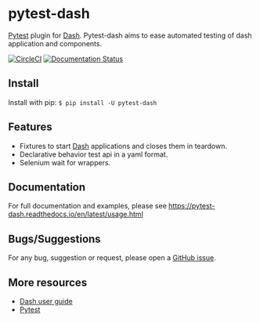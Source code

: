 # pytest-dash

[Pytest][2] plugin for [Dash][1]. Pytest-dash aims to ease automated testing of dash application and components.

[![CircleCI](https://circleci.com/gh/T4rk1n/pytest-dash.svg?style=svg)](https://circleci.com/gh/T4rk1n/pytest-dash)
[![Documentation Status](https://readthedocs.org/projects/pytest-dash/badge/?version=latest)](https://pytest-dash.readthedocs.io/en/latest/?badge=latest)

## Install

Install with pip: `$ pip install -U pytest-dash`

## Features

- Fixtures to start [Dash][1] applications and closes them in teardown.
- Declarative behavior test api in a yaml format.
- Selenium wait for wrappers.

## Documentation

For full documentation and examples, please see https://pytest-dash.readthedocs.io/en/latest/usage.html

## Bugs/Suggestions

For any bug, suggestion or request, please open a [GitHub issue](https://github.com/T4rk1n/pytest-dash/issues).

## More resources

- [Dash user guide](https://dash.plot.ly/)
- [Pytest][2]

[1]: https://github.com/plotly/dash
[2]: https://github.com/pytest-dev/pytest
